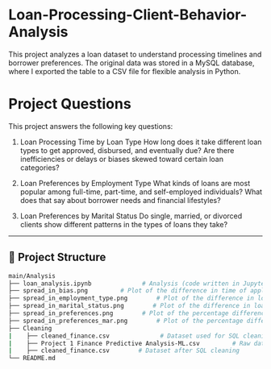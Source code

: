 # Loan-Processing-Client-Behavior-Analysis
This project analyzes a loan dataset to understand processing timelines and borrower preferences. The original data was stored in a MySQL database, where I exported the table to a CSV file for flexible analysis in Python.

# Project Questions

This project answers the following key questions:

1. Loan Processing Time by Loan Type
   How long does it take different loan types to get approved, disbursed, and eventually due? Are there inefficiencies or delays or biases skewed toward certain loan categories?

2. Loan Preferences by Employment Type
   What kinds of loans are most popular among full-time, part-time, and self-employed individuals? What does that say about borrower needs and financial lifestyles?

3. Loan Preferences by Marital Status
   Do single, married, or divorced clients show different patterns in the types of loans they take?

---

## 📁 Project Structure

```bash
main/Analysis
├── loan_analysis.ipynb              # Analysis (code written in Jupyter Notebook)
├── spread_in_bias.png         # Plot of the difference in time of application. approval, disbursement and due date between the different loan types
├── spread_in_employment_type.png        # Plot of the difference in loan types based on employment types
├── spread_in_marital_status.png        # Plot of the difference in loan types based on marital status
├── spread_in_preferences.png        # Plot of the percentage differences in loan types based on employment types
├── spread_in_preferences_mar.png        # Plot of the percentage differences in loan types based on marital status
├── Cleaning
|    ├── cleaned_finance.csv              # Dataset used for SQL cleaning
|    ├── Project 1 Finance Predictive Analysis-ML.csv         # Raw data
|    ├── cleaned_finance.csv        # Dataset after SQL cleaning
└── README.md
